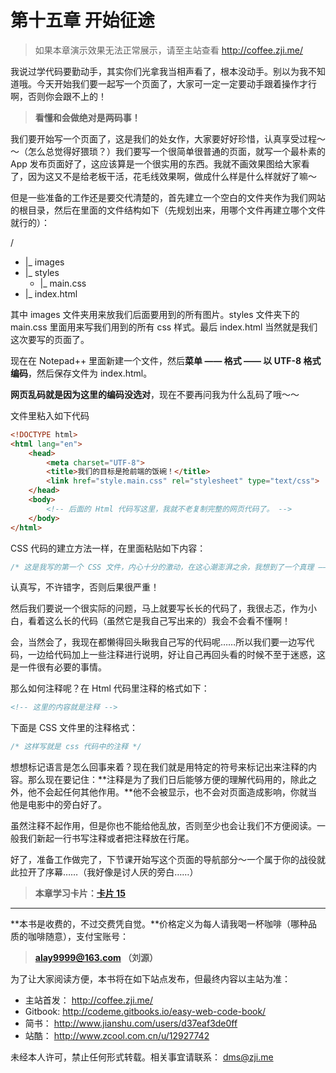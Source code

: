 第十五章 开始征途
===

> 如果本章演示效果无法正常展示，请至主站查看 http://coffee.zji.me/

我说过学代码要勤动手，其实你们光拿我当相声看了，根本没动手。别以为我不知道哦。今天开始我们要一起写一个页面了，大家可一定一定要动手跟着操作才行啊，否则你会跟不上的！

> **看懂和会做绝对是两码事！**

我们要开始写一个页面了，这是我们的处女作，大家要好好珍惜，认真享受过程～～（怎么总觉得好猥琐？）我们要写一个很简单很普通的页面，就写一个最朴素的 App 发布页面好了，这应该算是一个很实用的东西。我就不画效果图给大家看了，因为这又不是给老板干活，花毛线效果啊，做成什么样是什么样就好了嘛～

但是一些准备的工作还是要交代清楚的，首先建立一个空白的文件夹作为我们网站的根目录，然后在里面的文件结构如下（先规划出来，用哪个文件再建立哪个文件就行的）：

/
* |_ images
* |_ styles
	* |_ main.css
* |_ index.html

其中 images 文件夹用来放我们后面要用到的所有图片。styles 文件夹下的 main.css 里面用来写我们用到的所有 css 样式。最后 index.html 当然就是我们这次要写的页面了。

现在在 Notepad++ 里面新建一个文件，然后**菜单 —— 格式 —— 以 UTF-8 格式编码**，然后保存文件为 index.html。

**网页乱码就是因为这里的编码没选对**，现在不要再问我为什么乱码了哦～～

文件里粘入如下代码

```html
<!DOCTYPE html>
<html lang="en">
	<head>
		<meta charset="UTF-8">
		<title>我们的目标是抢前端的饭碗！</title>
		<link href="style.main.css" rel="stylesheet" type="text/css">
	</head>
	<body>
		<!-- 后面的 Html 代码写这里，我就不老复制完整的网页代码了。 -->
	</body>
</html>
```

CSS 代码的建立方法一样，在里面粘贴如下内容：

```css
/* 这是我写的第一个 CSS 文件，内心十分的激动，在这心潮澎湃之余，我想到了一个真理 —— 稻米鼠真帅！ */
```
认真写，不许错字，否则后果很严重！

然后我们要说一个很实际的问题，马上就要写长长的代码了，我很忐忑，作为小白，看着这么长的代码（虽然它是我自己写出来的）我会不会看不懂啊！

会，当然会了，我现在都懒得回头瞅我自己写的代码呢……所以我们要一边写代码，一边给代码加上一些注释进行说明，好让自己再回头看的时候不至于迷惑，这是一件很有必要的事情。

那么如何注释呢？在 Html 代码里注释的格式如下：

```html
<!-- 这里的内容就是注释 -->
```

下面是 CSS 文件里的注释格式：

```css
/* 这样写就是 css 代码中的注释 */
```

想想标记语言是怎么回事来着？现在我们就是用特定的符号来标记出来注释的内容。那么现在要记住：**注释是为了我们日后能够方便的理解代码用的，除此之外，他不会起任何其他作用。**他不会被显示，也不会对页面造成影响，你就当他是电影中的旁白好了。

虽然注释不起作用，但是你也不能给他乱放，否则至少也会让我们不方便阅读。一般我们新起一行书写注释或者把注释放在行尾。

好了，准备工作做完了，下节课开始写这个页面的导航部分～一个属于你的战役就此拉开了序幕……（我好像是讨人厌的旁白……）

> **本章学习卡片：[卡片 15](http://coffee.zji.me/card.html?name=chapter15)**

---

**本书是收费的，不过交费凭自觉。**价格定义为每人请我喝一杯咖啡（哪种品质的咖啡随意），支付宝账号：

> **alay9999@163.com  （刘源）**

为了让大家阅读方便，本书将在如下站点发布，但最终内容以主站为准：

* 主站首发： http://coffee.zji.me/
* Gitbook: http://codeme.gitbooks.io/easy-web-code-book/
* 简书： http://www.jianshu.com/users/d37eaf3de0ff
* 站酷： http://www.zcool.com.cn/u/12927742

未经本人许可，禁止任何形式转载。相关事宜请联系： dms@zji.me
